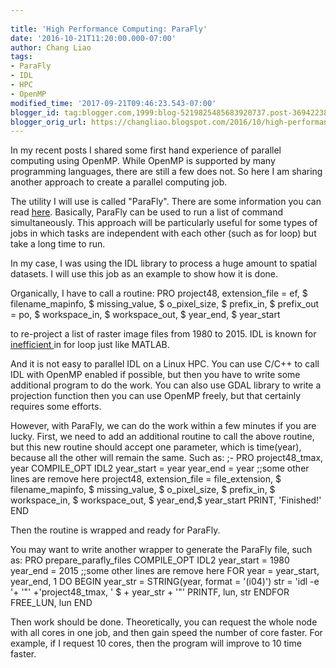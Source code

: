 ```yaml
---
 
title: 'High Performance Computing: ParaFly'
date: '2016-10-21T11:20:00.000-07:00'
author: Chang Liao
tags:
- ParaFly
- IDL
- HPC
- OpenMP
modified_time: '2017-09-21T09:46:23.543-07:00'
blogger_id: tag:blogger.com,1999:blog-5219825485683920737.post-3694223892904686490
blogger_orig_url: https://changliao.blogspot.com/2016/10/high-performance-computing-003.html
---
```


In my recent posts I shared some first hand experience of parallel computing 
using OpenMP. 
While OpenMP is supported by many programming languages, there are still a few 
does not. So here I am sharing another approach to create a parallel computing 
job. 

The utility I will use is called "ParaFly". There are some information you can 
read [here](http://parafly.sourceforge.net/). 
Basically, ParaFly can be used to run a list of command simultaneously. This 
approach will be particularly useful for some types of jobs in which tasks are 
independent with each other (such as for loop) but take a long time to run. 

In my case, I was using the IDL library to process a huge amount to spatial 
datasets. I will use this job as an example to show how it is done. 

Organically, I have to call a routine: 
PRO project48, extension\_file = ef, \$ 
    filename\_mapinfo, \$ 
    missing\_value, \$ 
    o\_pixel\_size, \$ 
    prefix\_in, $ 
    prefix\_out = po, \$ 
    workspace\_in, \$ 
    workspace\_out, \$ 
    year\_end, \$ 
    year\_start 

to re-project a list of raster image files from 1980 to 2015. 
IDL is known for [inefficient 
](http://www.idlcoyote.com/tips/forloops2.html)in for loop just like MATLAB. 

And it is not easy to parallel IDL on a Linux HPC. You can use C/C++ to call 
IDL with OpenMP enabled if possible, but then you have to write some 
additional program to do the work. You can also use GDAL library to write a 
projection function then you can use OpenMP freely, but that certainly 
requires some efforts. 

However, with ParaFly, we can do the work within a few minutes if you are 
lucky. 
First, we need to add an additional routine to call the above routine, but 
this new routine should accept one parameter, which is time(year), because all 
the other will remain the same. 
Such as: 
;- 
PRO project48_tmax, year 
 COMPILE_OPT IDL2 
  year_start = year 
  year_end = year 
  ;;some other lines are remove here 
  project48, extension_file = file_extension, $ 
    filename_mapinfo, $ 
    missing_value, $ 
    o_pixel_size, $ 
    prefix_in, $ 
    workspace_in, $ 
    workspace_out, $ 
    year_end,$ 
    year_start 
  PRINT, 'Finished!' 
END 

Then the routine is wrapped and ready for ParaFly. 

You may want to write another wrapper to generate the ParaFly file, such as: 
PRO prepare_parafly_files 
  COMPILE_OPT IDL2 
  year_start = 1980 
  year_end = 2015 
  ;;some other lines are remove here 
  FOR year = year_start, year_end, 1 DO BEGIN 
     year_str = STRING(year, format = '(i04)') 
     str = 'idl -e '+ '"' +'project48_tmax, ' $ 
           + year_str + '"' 
     PRINTF, lun, str 
  ENDFOR 
  FREE_LUN, lun 
END 

Then work should be done. 
Theoretically, you can request the whole node with all cores in one job, and 
then gain speed the number of core faster. For example, if I request 10 cores, 
then the program will improve to 10 time faster. 